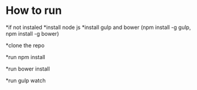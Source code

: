 How to run
==========

*if not instaled
  *install node js
  *install gulp and bower (npm install -g gulp, npm install -g bower)
  
*clone the repo

*run npm install

*run bower install

*run gulp watch
